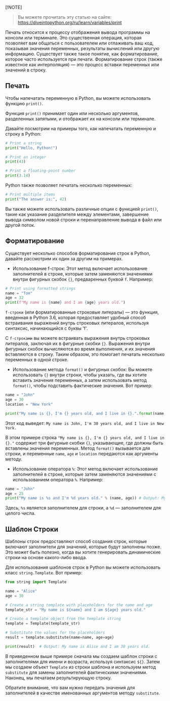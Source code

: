 [!NOTE]
> Вы можете прочитать эту статью на сайте: https://diveintopython.org/ru/learn/variables/print

Печать относится к процессу отображения вывода программы на консоли или терминале. Это существенная операция, которая позволяет вам общаться с пользователем или отлаживать ваш код, показывая значения переменных, результаты вычислений или другую информацию.
Существует также такое понятие, как форматирование, которое часто используется при печати. Форматирование строк (также известное как интерполяция) — это процесс вставки переменных или значений в строку.

## Печать

Чтобы напечатать переменную в Python, вы можете использовать функцию `print()`.

Функция `print()` принимает один или несколько аргументов, разделенных запятыми, и отображает их на консоли или терминале.

Давайте посмотрим на примеры того, как напечатать переменную и строку в Python:

```python
# Print a string
print("Hello, Python!")

# Print an integer
print(43)

# Print a floating-point number
print(3.14)
```

Python также позволяет печатать несколько переменных:

```python
# Print multiple items
print("The answer is:", 42)
```

Вы также можете использовать различные опции с функцией `print()`, такие как указание разделителя между элементами, завершение вывода символом новой строки и перенаправление вывода в файл или другой поток.

## Форматирование

Существует несколько способов форматирования строк в Python, давайте рассмотрим их один за другим на примерах.

- Использование f-строк: Этот метод включает использование заполнителей в строке, которые затем заменяются значениями внутри фигурных скобок `{}`, предваренных буквой `f`. Например:

```python
# Print using formatted strings
name = "Tom"
age = 32
print(f"My name is {name} and I am {age} years old.")
```

`f-строки` (или форматированные строковые литералы) — это функция, введенная в Python 3.6, которая предоставляет удобный способ встраивания выражений внутрь строковых литералов, используя синтаксис, начинающийся с буквы 'f'.

С `f-строками` вы можете встраивать выражения внутрь строковых литералов, заключая их в фигурные скобки `{}`. Выражения внутри фигурных скобок вычисляются во время выполнения, и их значения вставляются в строку. Таким образом, это помогает печатать несколько переменных в одной строке.

- Использование метода `format()` и фигурных скобок: Вы можете использовать `{}` внутри строки, чтобы указать, где вы хотите вставить значения переменных, а затем использовать метод `format()`, чтобы подставить фактические значения. Вот пример:

```python
name = "John"
age = 30
location = "New York"

print("My name is {}, I'm {} years old, and I live in {}.".format(name, age, location))
```

Этот код выведет: `My name is John, I'm 30 years old, and I live in New York.`

В этом примере строка `"My name is {}, I'm {} years old, and I live in {}."` содержит три фигурные скобки `{}`, указывающие, где должны быть вставлены значения переменных. Метод `format()` вызывается для строки, и переменные `name`, `age` и `location` передаются как аргументы методу.

- Использование оператора `%`: Этот метод включает использование заполнителей в строке, которые затем заменяются значениями с использованием оператора `%`. Например:

```python
name = "John"
age = 25
print("My name is %s and I'm %d years old." % (name, age)) # Output: My name is John and I'm 25 years old.
```

Здесь, `%s` является заполнителем для строки, а `%d` — заполнителем для целого числа.

## Шаблон Cтроки

Шаблоны строк предоставляют способ создания строк, которые включают заполнители для значений, которые будут заполнены позже. Это может быть полезно, когда вы хотите генерировать динамические строки на основе какого-либо ввода.

Для использования шаблонов строк в Python вы можете использовать класс `string.Template`. Вот пример:

```python
from string import Template

name = "Alice"
age = 30

# Create a string template with placeholders for the name and age
template_str = "My name is ${name} and I am ${age} years old."

# Create a template object from the template string
template = Template(template_str)

# Substitute the values for the placeholders
result = template.substitute(name=name, age=age)

print(result)  # Output: My name is Alice and I am 30 years old.
```

В приведенном выше примере сначала мы создаем шаблон строки с заполнителями для имени и возраста, используя синтаксис `${}`. Затем мы создаем объект `Template` из строки шаблона и используем метод `substitute` для замены заполнителей фактическими значениями. Наконец, мы печатаем результирующую строку.

Обратите внимание, что вам нужно передать значения для заполнителей в качестве именованных аргументов методу `substitute`.
